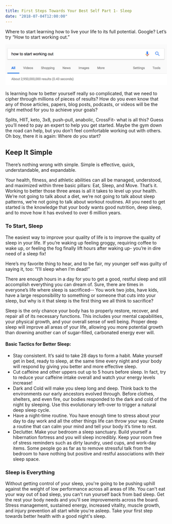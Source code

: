 ```yaml
---
title: First Steps Towards Your Best Self Part 1- Sleep
date: "2018-07-04T12:00:00"
---
```


Where to start learning how to live your life to its full potential. Google? Let’s try “How to start working out.”

![Google Search How To Start Working Out](./googlesearch.jpg)

Is learning how to better yourself really so complicated, that we need to cipher through millions of pieces of results? How do you even know that any of those articles, papers, blog posts, podcasts, or videos will be the right method for you to achieve your goals?

Splits, HIIT, keto, 3x8, push-pull, anabolic, CrossFit- what is all this? Guess you’ll need to pay an expert to help you get started. Maybe the gym down the road can help, but you don’t feel comfortable working out with others. Oh boy, there it is again: Where do you start?

## Keep It Simple

There’s nothing wrong with simple. Simple is effective, quick, understandable, and expandable.

Your health, fitness, and athletic abilities can all be managed, understood, and maximized within three basic pillars: Eat, Sleep, and Move. That’s it. Working to better those three areas is all it takes to level up your health. We’re not going to talk about a diet, we’re not going to talk about sleep patterns, we’re not going to talk about workout routines. All you need to get started is the knowledge that your body wants good nutrition, deep sleep, and to move how it has evolved to over 6 million years.

### To Start, Sleep

The easiest way to improve your quality of life is to improve the quality of sleep in your life. If you’re waking up feeling groggy, requiring coffee to wake up, or feeling the fog finally lift hours after waking up- you’re in dire need of a sleep fix!

Here’s my favorite thing to hear, and to be fair, my younger self was guilty of saying it, too: “I’ll sleep when I’m dead!”

There are enough hours in a day for you to get a good, restful sleep and still accomplish everything you can dream of. Sure, there are times in everyone’s life where sleep is sacrificed-- You work two jobs, have kids, have a large responsibility to something or someone that cuts into your sleep, but why is it that sleep is the first thing we all think to sacrifice?

Sleep is the only chance your body has to properly restore, recover, and repair all of its necessary functions. This includes your mental capabilities, your physical growth, and your overall sense of well being. Proper deep sleep will improve all areas of your life, allowing you more potential growth than downing another can of sugar-filled, carbonated energy ever will.

#### Basic Tactics for Better Sleep:

* Stay consistent. It’s said to take 28 days to form a habit. Make yourself get in bed, ready to sleep, at the same time every night and your body will respond by giving you better and more effective sleep.
* Cut caffeine and other uppers out up to 5 hours before sleep. In fact, try to reduce your caffeine intake overall and watch your energy levels increase!
* Dark and Cold will make you sleep long and deep. Think back to the environments our early ancestors evolved through. Before clothes, shelters, and even fire, our bodies responded to the dark and cold of the night by sleeping. Use this evolutionary left-over to trigger a natural deep sleep cycle.
* Have a night-time routine. You have enough time to stress about your day to day work and all the other things life can throw your way. Create a routine that can calm your mind and tell your body it’s time to rest.
* Declutter. Make your bedroom a sleep sanctuary. Build yourself a hibernation fortress and you will sleep incredibly. Keep your room free of stress reminders such as dirty laundry, used cups, and work-day items. Some people go as far as to remove stressful talk from the bedroom to have nothing but positive and restful associations with their sleep space.

### Sleep is Everything

Without getting control of your sleep, you're going to be pushing uphill against the weight of low performance across all areas of life. You can't eat your way out of bad sleep, you can't run yourself back from bad sleep. Get the rest your body needs and you'll see improvements across the board. Stress management, sustained energy, increased vitality, muscle growth, and injury prevention all start while you're asleep. Take your first step towards better health with a good night's sleep.
